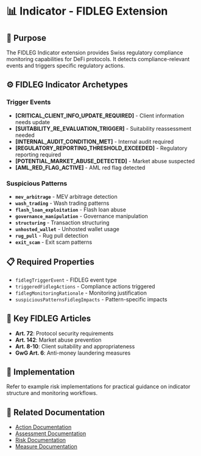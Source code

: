 # 📊 Indicator - FIDLEG Extension

## 🌟 Purpose

The FIDLEG Indicator extension provides Swiss regulatory compliance monitoring capabilities for DeFi protocols. It detects compliance-relevant events and triggers specific regulatory actions.

## ⚙️ FIDLEG Indicator Archetypes

### Trigger Events
- **[CRITICAL_CLIENT_INFO_UPDATE_REQUIRED]** - Client information needs update
- **[SUITABILITY_RE_EVALUATION_TRIGGER]** - Suitability reassessment needed
- **[INTERNAL_AUDIT_CONDITION_MET]** - Internal audit required
- **[REGULATORY_REPORTING_THRESHOLD_EXCEEDED]** - Regulatory reporting required
- **[POTENTIAL_MARKET_ABUSE_DETECTED]** - Market abuse suspected
- **[AML_RED_FLAG_ACTIVE]** - AML red flag detected

### Suspicious Patterns
- **`mev_arbitrage`** - MEV arbitrage detection
- **`wash_trading`** - Wash trading patterns
- **`flash_loan_exploitation`** - Flash loan abuse
- **`governance_manipulation`** - Governance manipulation
- **`structuring`** - Transaction structuring
- **`unhosted_wallet`** - Unhosted wallet usage
- **`rug_pull`** - Rug pull detection
- **`exit_scam`** - Exit scam patterns


## 📋 Required Properties

- `fidlegTriggerEvent` - FIDLEG event type
- `triggeredFidlegActions` - Compliance actions triggered
- `fidlegMonitoringRationale` - Monitoring justification
- `suspiciousPatternsFidlegImpacts` - Pattern-specific impacts

## 🎯 Key FIDLEG Articles

- **Art. 72**: Protocol security requirements
- **Art. 142**: Market abuse prevention
- **Art. 8-10**: Client suitability and appropriateness
- **GwG Art. 6**: Anti-money laundering measures

## 📖 Implementation

Refer to example risk implementations for practical guidance on indicator structure and monitoring workflows.

<!-- HIDDEN -->

## 🔗 Related Documentation

- [Action Documentation](./action.fidleg.md)
- [Assessment Documentation](./assessment.fidleg.md)
- [Risk Documentation](./risk.fidleg.md)
- [Measure Documentation](./measure.fidleg.md)

<!-- /HIDDEN -->